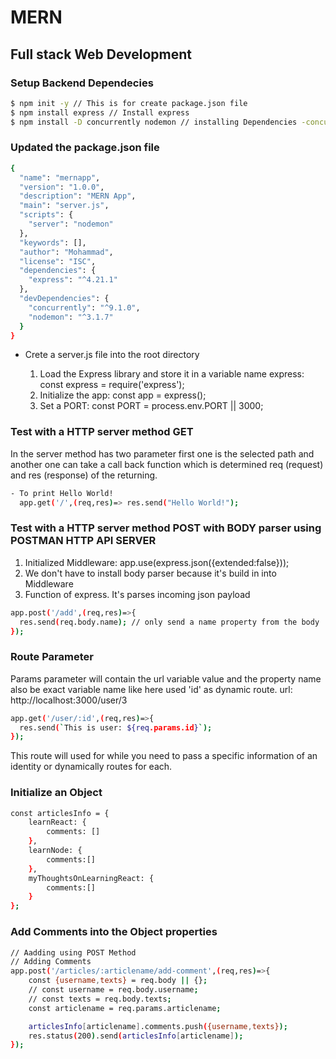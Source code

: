 # MERN 
## Full stack Web Development

### Setup Backend Dependecies
```bash
$ npm init -y // This is for create package.json file
$ npm install express // Install express 
$ npm install -D concurrently nodemon // installing Dependencies -concurrently following to allows multiple command to start both frontend and backend. and another -nodemon monitor to changes and restart the server.
```
### Updated the package.json file
```bash
{
  "name": "mernapp",
  "version": "1.0.0",
  "description": "MERN App",
  "main": "server.js",
  "scripts": {
    "server": "nodemon"
  },
  "keywords": [],
  "author": "Mohammad",
  "license": "ISC",
  "dependencies": {
    "express": "^4.21.1"
  },
  "devDependencies": {
    "concurrently": "^9.1.0",
    "nodemon": "^3.1.7"
  }
}
```
<ul>
  <li>Crete a server.js file into the root directory</li>
  <ol>
    <li>Load the Express library and store it in a variable name express: const express = require('express');</li>
    <li>Initialize the app: const app = express();</li>
    <li>Set a PORT: const PORT = process.env.PORT || 3000;</li>
  </ol>
</ul>

### Test with a HTTP server method GET
In the server method has two parameter first one is the selected path and another one can take a call back function which is determined req (request) and res (response) of the returning. 
```bash
- To print Hello World!
  app.get('/',(req,res)=> res.send("Hello World!");
```
### Test with a HTTP server method POST with BODY parser using POSTMAN HTTP API SERVER
<ol>
  <li>Initialized Middleware: app.use(express.json({extended:false}));</li>
  <li>We don't have to install body parser because it's build in into Middleware</li> 
  <li>Function of express. It's parses incoming json payload</li> 
</ol>

```bash
app.post('/add',(req,res)=>{
  res.send(req.body.name); // only send a name property from the body
});
```

### Route Parameter
Params parameter will contain the url variable value and the property name also be exact variable name like here used 'id' as dynamic route.
url: http://localhost:3000/user/3

```bash
app.get('/user/:id',(req,res)=>{
  res.send(`This is user: ${req.params.id}`);
});
```
This route will used for while you need to pass a specific information of an identity or dynamically routes for each.

### Initialize an Object
```bash
const articlesInfo = {
    learnReact: {
        comments: []
    },
    learnNode: {
        comments:[]
    },
    myThoughtsOnLearningReact: {
        comments:[]
    }
};
```
### Add Comments into the Object properties
```bash
// Aadding using POST Method
// Adding Comments 
app.post('/articles/:articlename/add-comment',(req,res)=>{
    const {username,texts} = req.body || {};
    // const username = req.body.username;
    // const texts = req.body.texts;
    const articlename = req.params.articlename;

    articlesInfo[articlename].comments.push({username,texts});
    res.status(200).send(articlesInfo[articlename]);
});
```
